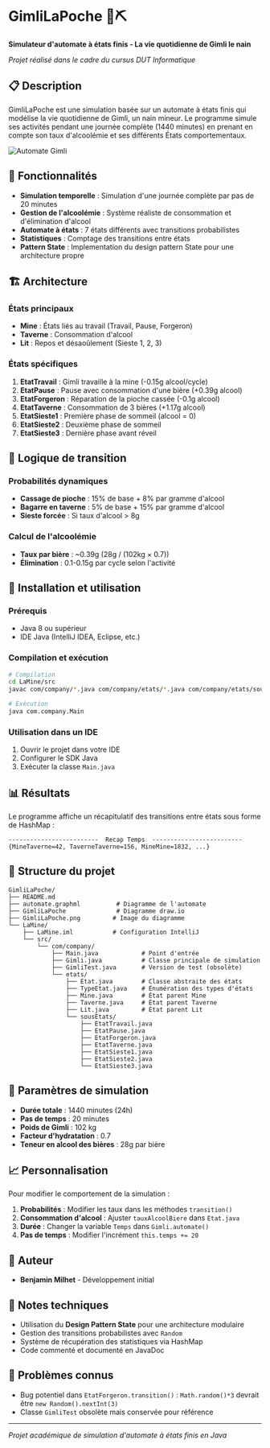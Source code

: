 # GimliLaPoche 🍺⛏️

**Simulateur d'automate à états finis - La vie quotidienne de Gimli le nain**

*Projet réalisé dans le cadre du cursus DUT Informatique*

## 📋 Description

GimliLaPoche est une simulation basée sur un automate à états finis qui modélise la vie quotidienne de Gimli, un nain mineur. Le programme simule ses activités pendant une journée complète (1440 minutes) en prenant en compte son taux d'alcoolémie et ses différents États comportementaux.

![Automate Gimli](automate.graphml)

## 🎯 Fonctionnalités

- **Simulation temporelle** : Simulation d'une journée complète par pas de 20 minutes
- **Gestion de l'alcoolémie** : Système réaliste de consommation et d'élimination d'alcool
- **Automate à états** : 7 états différents avec transitions probabilistes
- **Statistiques** : Comptage des transitions entre états
- **Pattern State** : Implementation du design pattern State pour une architecture propre

## 🏗️ Architecture

### États principaux
- **Mine** : États liés au travail (Travail, Pause, Forgeron)
- **Taverne** : Consommation d'alcool
- **Lit** : Repos et désaoûlement (Sieste 1, 2, 3)

### États spécifiques
1. **EtatTravail** : Gimli travaille à la mine (-0.15g alcool/cycle)
2. **EtatPause** : Pause avec consommation d'une bière (+0.39g alcool)
3. **EtatForgeron** : Réparation de la pioche cassée (-0.1g alcool)
4. **EtatTaverne** : Consommation de 3 bières (+1.17g alcool)
5. **EtatSieste1** : Première phase de sommeil (alcool = 0)
6. **EtatSieste2** : Deuxième phase de sommeil
7. **EtatSieste3** : Dernière phase avant réveil

## 🔄 Logique de transition

### Probabilités dynamiques
- **Cassage de pioche** : 15% de base + 8% par gramme d'alcool
- **Bagarre en taverne** : 5% de base + 15% par gramme d'alcool
- **Sieste forcée** : Si taux d'alcool > 8g

### Calcul de l'alcoolémie
- **Taux par bière** : ~0.39g (28g / (102kg × 0.7))
- **Élimination** : 0.1-0.15g par cycle selon l'activité

## 🚀 Installation et utilisation

### Prérequis
- Java 8 ou supérieur
- IDE Java (IntelliJ IDEA, Eclipse, etc.)

### Compilation et exécution
```bash
# Compilation
cd LaMine/src
javac com/company/*.java com/company/etats/*.java com/company/etats/sousEtats/*.java

# Exécution
java com.company.Main
```

### Utilisation dans un IDE
1. Ouvrir le projet dans votre IDE
2. Configurer le SDK Java
3. Exécuter la classe `Main.java`

## 📊 Résultats

Le programme affiche un récapitulatif des transitions entre états sous forme de HashMap :
```
-------------------------  Recap Temps  -------------------------
{MineTaverne=42, TaverneTaverne=156, MineMine=1832, ...}
```

## 📁 Structure du projet

```
GimliLaPoche/
├── README.md
├── automate.graphml          # Diagramme de l'automate
├── GimliLaPoche              # Diagramme draw.io
├── GimliLaPoche.png         # Image du diagramme
└── LaMine/
    ├── LaMine.iml           # Configuration IntelliJ
    └── src/
        └── com/company/
            ├── Main.java            # Point d'entrée
            ├── Gimli.java           # Classe principale de simulation
            ├── GimliTest.java       # Version de test (obsolète)
            └── etats/
                ├── Etat.java        # Classe abstraite des états
                ├── TypeEtat.java    # Énumération des types d'états
                ├── Mine.java        # État parent Mine
                ├── Taverne.java     # État parent Taverne
                ├── Lit.java         # État parent Lit
                └── sousEtats/
                    ├── EtatTravail.java
                    ├── EtatPause.java
                    ├── EtatForgeron.java
                    ├── EtatTaverne.java
                    ├── EtatSieste1.java
                    ├── EtatSieste2.java
                    └── EtatSieste3.java
```

## 🎲 Paramètres de simulation

- **Durée totale** : 1440 minutes (24h)
- **Pas de temps** : 20 minutes
- **Poids de Gimli** : 102 kg
- **Facteur d'hydratation** : 0.7
- **Teneur en alcool des bières** : 28g par bière

## 📈 Personnalisation

Pour modifier le comportement de la simulation :

1. **Probabilités** : Modifier les taux dans les méthodes `transition()`
2. **Consommation d'alcool** : Ajuster `tauxAlcoolBiere` dans `Etat.java`
3. **Durée** : Changer la variable `Temps` dans `Gimli.automate()`
4. **Pas de temps** : Modifier l'incrément `this.temps += 20`

## 👥 Auteur

- **Benjamin Milhet** - Développement initial

## 📝 Notes techniques

- Utilisation du **Design Pattern State** pour une architecture modulaire
- Gestion des transitions probabilistes avec `Random`
- Système de récupération des statistiques via HashMap
- Code commenté et documenté en JavaDoc

## 🐛 Problèmes connus

- Bug potentiel dans `EtatForgeron.transition()` : `Math.random()*3` devrait être `new Random().nextInt(3)`
- Classe `GimliTest` obsolète mais conservée pour référence

---

*Projet académique de simulation d'automate à états finis en Java*
